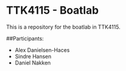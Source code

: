 # TTK4115 - Boatlab
This is a repository for the boatlab in TTK4115.

##Participants:
-  Alex Danielsen-Haces
-  Sindre Hansen
-  Daniel Nakken
